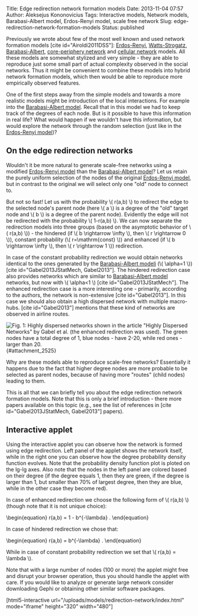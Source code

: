 Title: Edge redirection network formation models
Date: 2013-11-04 07:57
Author: Aleksejus Kononovicius
Tags: Interactive models, Network models, Barabasi-Albert model, Erdos-Renyi model, scale free network
Slug: edge-redirection-network-formation-models
Status: published

Previously we wrote about few of the most well
known and used network formation models \[cite id="Airoldi2011DSS"\]:
[Erdos-Renyi](/erdos-renyi-model "Erdos-Renyi model"),
[Watts-Strogatz](/watts-strogatz-model "Watts-Strogatz model"),
[Barabasi-Albert](/barabasi-albert-model "Barabasi-Albert model"),
[core-periphery
network](/core-periphery-network-models "Core-periphery network model")
and [cellular
network](/cellular-network "Cellular network")
models. All these models are somewhat stylized and very simple - they
are able to reproduce just some small part of actual complexity observed
in the social networks. Thus it might be convenient to combine these
models into hybrid network formation models, which then would be able to
reproduce more empirically observed features.

One of the first steps away from the simple models and towards a more
realistic models might be introduction of the local interactions. For
example into the [Barabasi-Albert
model](/barabasi-albert-model "Barabasi-Albert model").
Recall that in this model we had to keep track of the degrees of each
node. But is it possible to have this information in real life? What
would happen if we wouldn't have this information, but would explore the
network through the random selection (just like in the [Erdos-Renyi
model](/erdos-renyi-model "Erdos-Renyi model"))?<!--more-->

On the edge redirection networks
--------------------------------

Wouldn't it be more natural to generate scale-free networks using a
modified [Erdos-Renyi
model](/erdos-renyi-model "Erdos-Renyi model")
than the [Barabasi-Albert
model](/barabasi-albert-model "Barabasi-Albert model")?
Let us retain the purely uniform selection of the nodes of the original
[Erdos-Renyi
model](/erdos-renyi-model "Erdos-Renyi model"),
but in contrast to the original we will select only one "old" node to
connect to.

But not so fast! Let us with the probability \\\(  r(a,b) \\\) to
redirect the edge to the selected node's parent node (here \\\(  a \\\)
is a degree of the "old" target node and \\\(  b \\\) is a degree of the
parent node). Evidently the edge will not be redirected with the
probability \\\(  1-r(a,b) \\\). We can now separate the redirection
models into three groups (based on the asymptotic behavior of \\\( r(a,b) \\\)) - the hindered (if \\\(  b \rightarrow \infty \\\), then
\\\(  r \rightarrow 0 \\\)), constant probability (\\\( r=\mathrm{const} \\\)) and enhanced (if \\\(  b \rightarrow \infty \\\),
then \\\(  r \rightarrow 1 \\\)) redirection.

In case of the constant probability redirection we would obtain networks
identical to the ones generated by the [Barabasi-Albert
modeli](/barabasi-albert-model "Barabasi-Albert model")
(\\\(  \alpha=1 \\\)) \[cite id="Gabel2013JStatMech, Gabel2013"\]. The
hindered redirection case also provides networks which are similar to
[Barabasi-Albert
model](/barabasi-albert-model "Barabasi-Albert model")
networks, but now with \\\(  \alpha&lt;1 \\\) \[cite
id="Gabel2013JStatMech"\]. The enhanced redirection case is a more
interesting one - primarily, according to the authors, the network is
non-extensive \[cite id="Gabel2013"\]. In this case we should also
obtain a high dispersed network with multiple macro-hubs. \[cite
id="Gabel2013"\] mentions that these kind of networks are observed in
airline routes.

![Fig.
1: Highly dispersed networks shown in the article "Highly Dispersed
Networks" by Gabel et al. (the enhanced redirection was used). The green
nodes have a total degree of 1, blue nodes - have 2-20, while red ones -
larger than
20.](/uploads/2013/08/highly-dispersed-networks.jpg "
Highly dispersed networks shown in the article [&quot;Highly
Dispersed Networks&quot;](http://arxiv.org/abs/1307.3768v1) by Gabel et al.
(the enhanced redirection was used). The green nodes have a total degree
of 1, blue nodes - have 2-20, while red ones - larger than
20."){#attachment_2525} 

Why are these models able to reproduce scale-free networks? Essentially
it happens due to the fact that higher degree nodes are more probable to
be selected as parent nodes, because of having more "routes" (child
nodes) leading to them.

This is all that we can briefly tell you about the edge redirection
network formation models. Note that this is only a brief introduction -
there more papers available on this topic (e.g., see the list of
references in \[cite id="Gabel2013JStatMech, Gabel2013"\] papers).

Interactive applet
------------------

Using the interactive applet you can observe how the network is formed
using edge redirection. Left panel of the applet shows the network
itself, while in the right one you can observe how the degree
probability density function evolves. Note that the probability density
function plot is ploted on the lg-lg axes. Also note that the nodes in
the left panel are colored based on their degree (if the degree equals
1, then they are green, if the degree is larger than 1, but smaller than
70% of largest degree, then they are blue, while in the other case they
become red).

In case of enhanced redirection we choose the following form of \\\( r(a,b) \\\) (though note that it is not unique choice):


\begin{equation}
 r(a,b) = 1 - b^{-\lambda} . 
\end{equation}


In case of hindered redirection we chose that:


\begin{equation}
 r(a,b) = b^{-\lambda} . 
\end{equation}


While in case of constant probability redirection we set that \\\( r(a,b) = \lambda \\\).

Note that with a large number of nodes (100 or more) the applet might
free and disrupt your browser operation, thus you should handle the
applet with care. If you would like to analyze or generate large network
consider downloading Gephi or obtaining other similar software packages.

[html5-interactive
url="/uploads/models/redirection-network/index.html"
mode="iframe" height="320" width="480"]
